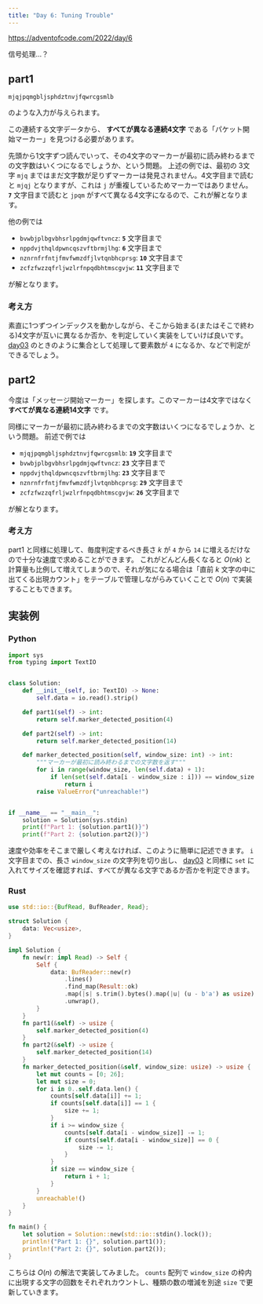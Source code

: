 ```yaml
---
title: "Day 6: Tuning Trouble"
---
```


https://adventofcode.com/2022/day/6

信号処理…？


## part1

```
mjqjpqmgbljsphdztnvjfqwrcgsmlb
```

のような入力が与えられます。

この連続する文字データから、 **すべてが異なる連続4文字** である「パケット開始マーカー」を見つける必要があります。

先頭から1文字ずつ読んでいって、その4文字のマーカーが最初に読み終わるまでの文字数はいくつになるでしょうか、という問題。
上述の例では、最初の 3文字 `mjq` まではまだ文字数が足りずマーカーは発見されません。4文字目まで読むと `mjqj` となりますが、これは `j` が重複しているためマーカーではありません。 **`7`** 文字目まで読むと `jpqm` がすべて異なる4文字になるので、これが解となります。

他の例では

- `bvwbjplbgvbhsrlpgdmjqwftvncz`: **`5`** 文字目まで
- `nppdvjthqldpwncqszvftbrmjlhg`: **`6`** 文字目まで
- `nznrnfrfntjfmvfwmzdfjlvtqnbhcprsg`: **`10`** 文字目まで
- `zcfzfwzzqfrljwzlrfnpqdbhtmscgvjw`: **`11`** 文字目まで

が解となります。


### 考え方

素直に1つずつインデックスを動かしながら、そこから始まる(またはそこで終わる)4文字が互いに異なるか否か、を判定していく実装をしていけば良いです。 [day03](./day03) のときのように集合として処理して要素数が `4` になるか、などで判定ができるでしょう。


## part2

今度は「メッセージ開始マーカー」を探します。このマーカーは4文字ではなく **すべてが異なる連続14文字** です。

同様にマーカーが最初に読み終わるまでの文字数はいくつになるでしょうか、という問題。
前述で例では

- `mjqjpqmgbljsphdztnvjfqwrcgsmlb`: **`19`** 文字目まで
- `bvwbjplbgvbhsrlpgdmjqwftvncz`: **`23`** 文字目まで
- `nppdvjthqldpwncqszvftbrmjlhg`: **`23`** 文字目まで
- `nznrnfrfntjfmvfwmzdfjlvtqnbhcprsg`: **`29`** 文字目まで
- `zcfzfwzzqfrljwzlrfnpqdbhtmscgvjw`: **`26`** 文字目まで

が解となります。

### 考え方

part1 と同様に処理して、毎度判定するべき長さ $k$ が `4` から `14` に増えるだけなので十分な速度で求めることができます。
これがどんどん長くなると $O(nk)$ と計算量も比例して増えてしまうので、それが気になる場合は「直前 $k$ 文字の中に出てくる出現カウント」をテーブルで管理しながらみていくことで $O(n)$ で実装することもできます。


## 実装例

### Python

```python
import sys
from typing import TextIO


class Solution:
    def __init__(self, io: TextIO) -> None:
        self.data = io.read().strip()

    def part1(self) -> int:
        return self.marker_detected_position(4)

    def part2(self) -> int:
        return self.marker_detected_position(14)

    def marker_detected_position(self, window_size: int) -> int:
        """マーカーが最初に読み終わるまでの文字数を返す"""
        for i in range(window_size, len(self.data) + 1):
            if len(set(self.data[i - window_size : i])) == window_size:
                return i
        raise ValueError("unreachable!")


if __name__ == "__main__":
    solution = Solution(sys.stdin)
    print(f"Part 1: {solution.part1()}")
    print(f"Part 2: {solution.part2()}")
```

速度や効率をそこまで厳しく考えなければ、このように簡単に記述できます。
`i` 文字目までの、長さ `window_size` の文字列を切り出し、 [day03](./day03) と同様に `set` に入れてサイズを確認すれば、すべてが異なる文字であるか否かを判定できます。

### Rust

```rust
use std::io::{BufRead, BufReader, Read};

struct Solution {
    data: Vec<usize>,
}

impl Solution {
    fn new(r: impl Read) -> Self {
        Self {
            data: BufReader::new(r)
                .lines()
                .find_map(Result::ok)
                .map(|s| s.trim().bytes().map(|u| (u - b'a') as usize).collect())
                .unwrap(),
        }
    }
    fn part1(&self) -> usize {
        self.marker_detected_position(4)
    }
    fn part2(&self) -> usize {
        self.marker_detected_position(14)
    }
    fn marker_detected_position(&self, window_size: usize) -> usize {
        let mut counts = [0; 26];
        let mut size = 0;
        for i in 0..self.data.len() {
            counts[self.data[i]] += 1;
            if counts[self.data[i]] == 1 {
                size += 1;
            }
            if i >= window_size {
                counts[self.data[i - window_size]] -= 1;
                if counts[self.data[i - window_size]] == 0 {
                    size -= 1;
                }
            }
            if size == window_size {
                return i + 1;
            }
        }
        unreachable!()
    }
}

fn main() {
    let solution = Solution::new(std::io::stdin().lock());
    println!("Part 1: {}", solution.part1());
    println!("Part 2: {}", solution.part2());
}
```

こちらは $O(n)$ の解法で実装してみました。 `counts` 配列で `window_size` の枠内に出現する文字の回数をそれぞれカウントし、種類の数の増減を別途 `size` で更新していきます。
